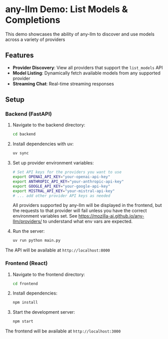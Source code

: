 # any-llm Demo: List Models & Completions

This demo showcases the ability of any-llm to discover and use models across a variety of providers

## Features

- **Provider Discovery**: View all providers that support the `list_models` API
- **Model Listing**: Dynamically fetch available models from any supported provider
- **Streaming Chat**: Real-time streaming responses

## Setup

### Backend (FastAPI)

1. Navigate to the backend directory:
   ```bash
   cd backend
   ```

2. Install dependencies with uv:
   ```bash
   uv sync
   ```

3. Set up provider environment variables:
   ```bash
   # Set API keys for the providers you want to use
   export OPENAI_API_KEY="your-openai-api-key"
   export ANTHROPIC_API_KEY="your-anthropic-api-key"
   export GOOGLE_API_KEY="your-google-api-key"
   export MISTRAL_API_KEY="your-mistral-api-key"
   # ... add other provider API keys as needed
   ```

   All providers supported by any-llm will be displayed in the frontend, but the requests to that provider will fail
   unless you have the correct environment variables set. See https://mozilla-ai.github.io/any-llm/providers/ to understand what
   env vars are expected.


4. Run the server:
   ```bash
   uv run python main.py
   ```

The API will be available at `http://localhost:8000`

### Frontend (React)

1. Navigate to the frontend directory:
   ```bash
   cd frontend
   ```

2. Install dependencies:
   ```bash
   npm install
   ```

3. Start the development server:
   ```bash
   npm start
   ```

The frontend will be available at `http://localhost:3000`
